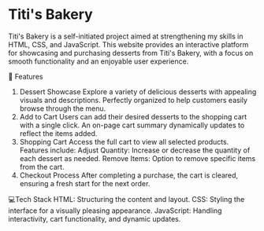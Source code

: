 # Titi's Bakery

Titi's Bakery is a self-initiated project aimed at strengthening my skills in HTML, CSS, and JavaScript. This website provides an interactive platform for showcasing and purchasing desserts from Titi's Bakery, with a focus on smooth functionality and an enjoyable user experience.

🍰 Features
1. Dessert Showcase
Explore a variety of delicious desserts with appealing visuals and descriptions.
Perfectly organized to help customers easily browse through the menu.
2. Add to Cart
Users can add their desired desserts to the shopping cart with a single click.
An on-page cart summary dynamically updates to reflect the items added.
3. Shopping Cart
Access the full cart to view all selected products.
Features include:
Adjust Quantity: Increase or decrease the quantity of each dessert as needed.
Remove Items: Option to remove specific items from the cart.
4. Checkout Process
After completing a purchase, the cart is cleared, ensuring a fresh start for the next order.

💻Tech Stack
HTML: Structuring the content and layout.
CSS: Styling the interface for a visually pleasing appearance.
JavaScript: Handling interactivity, cart functionality, and dynamic updates.

